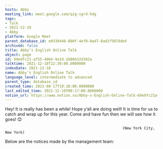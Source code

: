 ```yaml
---
hosts: Abby
meeting_link: meet.google.com/qig-sgrd-hdg
tags:
- Talk
- 2021-12-18
- Abby
platform: Google Meet
parent_database_id: e9339446-880f-4ef0-8ad7-8ad1f507dded
archived: false
title: Abby’s English Online Talk
object: page
id: 69e9fc21-af55-4964-9a19-2680432d382a
talktime: 2021-12-18T22:30:00.0000000
indexDate: 2021-12-18
name: Abby’s English Online Talk
language_level: intermediate to advanced
parent_type: database_id
created_time: 2021-08-17T19:10:00.0000000
last_edited_time: 2021-12-19T00:17:00.0000000
notion_url: https://www.notion.so/Abby-s-English-Online-Talk-69e9fc21af5549649a192680432d382a
---
```


Hey! It is really has been a while! Hope y’all are doing well! It is time for us to catch and wrap up for this year. Come and have fun then we will see how it goes! 😊



                                                          (New York City, New York)



Below are the notices made by the management team:



